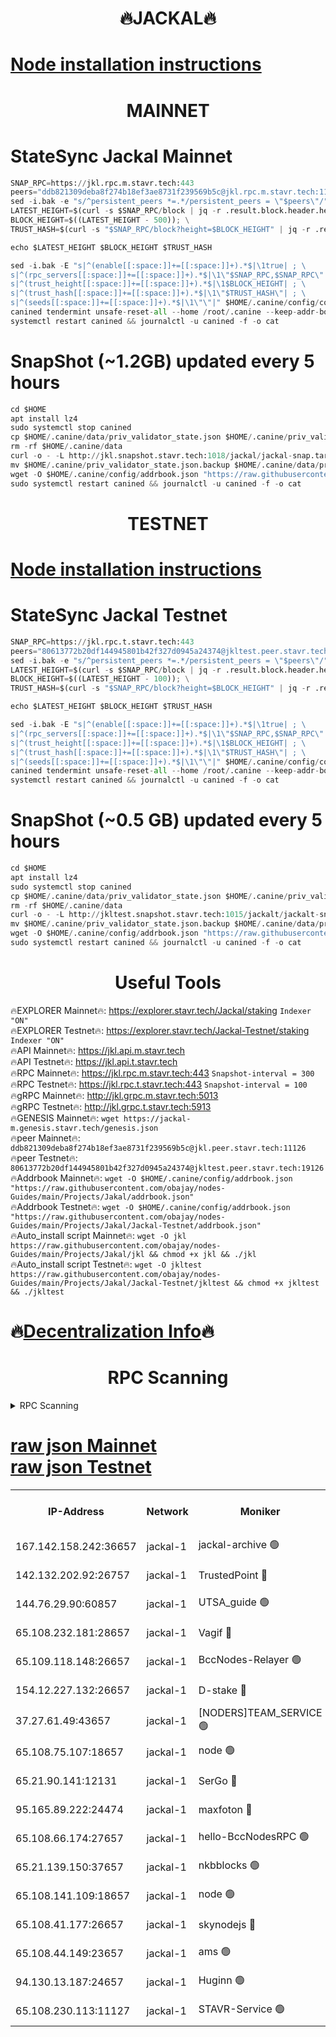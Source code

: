 <h1 align="center"> 🔥JACKAL🔥</h1>

[Node installation instructions](https://github.com/obajay/nodes-Guides/tree/main/Projects/Jakal)
=

<h1 align="center"> MAINNET</h1>

# StateSync Jackal Mainnet
```python
SNAP_RPC=https://jkl.rpc.m.stavr.tech:443
peers="ddb821309deba8f274b18ef3ae8731f239569b5c@jkl.rpc.m.stavr.tech:11126"
sed -i.bak -e "s/^persistent_peers *=.*/persistent_peers = \"$peers\"/" $HOME/.canine/config/config.toml
LATEST_HEIGHT=$(curl -s $SNAP_RPC/block | jq -r .result.block.header.height); \
BLOCK_HEIGHT=$((LATEST_HEIGHT - 500)); \
TRUST_HASH=$(curl -s "$SNAP_RPC/block?height=$BLOCK_HEIGHT" | jq -r .result.block_id.hash)

echo $LATEST_HEIGHT $BLOCK_HEIGHT $TRUST_HASH

sed -i.bak -E "s|^(enable[[:space:]]+=[[:space:]]+).*$|\1true| ; \
s|^(rpc_servers[[:space:]]+=[[:space:]]+).*$|\1\"$SNAP_RPC,$SNAP_RPC\"| ; \
s|^(trust_height[[:space:]]+=[[:space:]]+).*$|\1$BLOCK_HEIGHT| ; \
s|^(trust_hash[[:space:]]+=[[:space:]]+).*$|\1\"$TRUST_HASH\"| ; \
s|^(seeds[[:space:]]+=[[:space:]]+).*$|\1\"\"|" $HOME/.canine/config/config.toml
canined tendermint unsafe-reset-all --home /root/.canine --keep-addr-book
systemctl restart canined && journalctl -u canined -f -o cat
```
# SnapShot (~1.2GB) updated every 5 hours
```python
cd $HOME
apt install lz4
sudo systemctl stop canined
cp $HOME/.canine/data/priv_validator_state.json $HOME/.canine/priv_validator_state.json.backup
rm -rf $HOME/.canine/data
curl -o - -L http://jkl.snapshot.stavr.tech:1018/jackal/jackal-snap.tar.lz4 | lz4 -c -d - | tar -x -C $HOME/.canine --strip-components 2
mv $HOME/.canine/priv_validator_state.json.backup $HOME/.canine/data/priv_validator_state.json
wget -O $HOME/.canine/config/addrbook.json "https://raw.githubusercontent.com/obajay/nodes-Guides/main/Projects/Jakal/addrbook.json"
sudo systemctl restart canined && journalctl -u canined -f -o cat
```

<h1 align="center"> TESTNET</h1>

[Node installation instructions](https://github.com/obajay/nodes-Guides/tree/main/Projects/Jakal/Jackal-Testnet)
=

# StateSync Jackal Testnet
```python
SNAP_RPC=https://jkl.rpc.t.stavr.tech:443
peers="80613772b20df144945801b42f327d0945a24374@jkltest.peer.stavr.tech:19126"
sed -i.bak -e "s/^persistent_peers *=.*/persistent_peers = \"$peers\"/" $HOME/.canine/config/config.toml
LATEST_HEIGHT=$(curl -s $SNAP_RPC/block | jq -r .result.block.header.height); \
BLOCK_HEIGHT=$((LATEST_HEIGHT - 100)); \
TRUST_HASH=$(curl -s "$SNAP_RPC/block?height=$BLOCK_HEIGHT" | jq -r .result.block_id.hash)

echo $LATEST_HEIGHT $BLOCK_HEIGHT $TRUST_HASH

sed -i.bak -E "s|^(enable[[:space:]]+=[[:space:]]+).*$|\1true| ; \
s|^(rpc_servers[[:space:]]+=[[:space:]]+).*$|\1\"$SNAP_RPC,$SNAP_RPC\"| ; \
s|^(trust_height[[:space:]]+=[[:space:]]+).*$|\1$BLOCK_HEIGHT| ; \
s|^(trust_hash[[:space:]]+=[[:space:]]+).*$|\1\"$TRUST_HASH\"| ; \
s|^(seeds[[:space:]]+=[[:space:]]+).*$|\1\"\"|" $HOME/.canine/config/config.toml
canined tendermint unsafe-reset-all --home /root/.canine --keep-addr-book
systemctl restart canined && journalctl -u canined -f -o cat
```
# SnapShot (~0.5 GB) updated every 5 hours
```python
cd $HOME
apt install lz4
sudo systemctl stop canined
cp $HOME/.canine/data/priv_validator_state.json $HOME/.canine/priv_validator_state.json.backup
rm -rf $HOME/.canine/data
curl -o - -L http://jkltest.snapshot.stavr.tech:1015/jackalt/jackalt-snap.tar.lz4 | lz4 -c -d - | tar -x -C $HOME/.canine --strip-components 2
mv $HOME/.canine/priv_validator_state.json.backup $HOME/.canine/data/priv_validator_state.json
wget -O $HOME/.canine/config/addrbook.json "https://raw.githubusercontent.com/obajay/nodes-Guides/main/Projects/Jakal/Jackal-Testnet/addrbook.json"
sudo systemctl restart canined && journalctl -u canined -f -o cat
```

 <h1 align="center"> Useful Tools</h1>

🔥EXPLORER Mainnet🔥:      https://explorer.stavr.tech/Jackal/staking		        `Indexer "ON"` \
🔥EXPLORER Testnet🔥:      https://explorer.stavr.tech/Jackal-Testnet/staking     `Indexer "ON"` \
🔥API Mainnet🔥: 			 		 https://jkl.api.m.stavr.tech \
🔥API Testnet🔥: 			 		 https://jkl.api.t.stavr.tech \
🔥RPC Mainnet🔥:           https://jkl.rpc.m.stavr.tech:443              `Snapshot-interval = 300` \
🔥RPC Testnet🔥:           https://jkl.rpc.t.stavr.tech:443              `Snapshot-interval = 100` \
🔥gRPC Mainnet🔥:          http://jkl.grpc.m.stavr.tech:5013 \
🔥gRPC Testnet🔥:          http://jkl.grpc.t.stavr.tech:5913 \
🔥GENESIS Mainnet🔥:    `wget https://jackal-m.genesis.stavr.tech/genesis.json` \
🔥peer Mainnet🔥:					 `ddb821309deba8f274b18ef3ae8731f239569b5c@jkl.peer.stavr.tech:11126` \
🔥peer Testnet🔥:					 `80613772b20df144945801b42f327d0945a24374@jkltest.peer.stavr.tech:19126` \
🔥Addrbook Mainnet🔥:    ```wget -O $HOME/.canine/config/addrbook.json "https://raw.githubusercontent.com/obajay/nodes-Guides/main/Projects/Jakal/addrbook.json"``` \
🔥Addrbook Testnet🔥:    ```wget -O $HOME/.canine/config/addrbook.json "https://raw.githubusercontent.com/obajay/nodes-Guides/main/Projects/Jakal/Jackal-Testnet/addrbook.json"``` \
🔥Auto_install script Mainnet🔥: ```wget -O jkl https://raw.githubusercontent.com/obajay/nodes-Guides/main/Projects/Jakal/jkl && chmod +x jkl && ./jkl``` \
🔥Auto_install script Testnet🔥: ```wget -O jkltest https://raw.githubusercontent.com/obajay/nodes-Guides/main/Projects/Jakal/Jackal-Testnet/jkltest && chmod +x jkltest && ./jkltest```

🔥[Decentralization Info](https://github.com/obajay/StateSync-snapshots/tree/main/Projects/Jackal/Decentralization)🔥
=

<h1 align="center"> RPC Scanning</h1>

<details>
<summary>RPC Scanning</summary>

<h2 align="center"> We scan nodes in real time every 4 hours. And we provide the final result of RPC endpoints.
We cannot influence the operation of these nodes in any way. </h2>


```python
If Voting Power is higher than 0 --> then the Node is a validator of the network and may be subject to attack and be a potential threat to the chain.
```
```python
We marked such validators with a red symbol
```

</details>

[raw json Mainnet](https://rpc-check.jaclalm.stavr.tech/jaclalm/rpc-jaclalm-result.json) \
[raw json Testnet](https://github.com/obajay/StateSync-snapshots/tree/main/Projects/Jackal/Rpc-Check-Testnet)
=

<table><tr><th>IP-Address</th><th>Network</th><th>Moniker</th><th>Latest Block Height</th><th>Earliest Block Height</th><th>Catching Up</th><th>Tx Index</th><th>Voting Power</th><th>Scan Time</th></tr><tr><td>167.142.158.242:36657</td><td>jackal-1</td><td>jackal-archive 🟢</td><td>6719155</td><td>2770293</td><td>False</td><td>on</td><td>0</td><td>2024-03-03T09:00:30.515693141UTC</td></tr><tr><td>142.132.202.92:26757</td><td>jackal-1</td><td>TrustedPoint 🔴</td><td>6719147</td><td>6129401</td><td>False</td><td>on</td><td>291195</td><td>2024-03-03T08:59:43.386399353UTC</td></tr><tr><td>144.76.29.90:60857</td><td>jackal-1</td><td>UTSA_guide 🟢</td><td>6719152</td><td>6280001</td><td>False</td><td>on</td><td>0</td><td>2024-03-03T09:00:14.918095589UTC</td></tr><tr><td>65.108.232.181:28657</td><td>jackal-1</td><td>Vagif 🔴</td><td>6719153</td><td>6462201</td><td>False</td><td>off</td><td>60003</td><td>2024-03-03T09:00:19.672615201UTC</td></tr><tr><td>65.109.118.148:26657</td><td>jackal-1</td><td>BccNodes-Relayer 🟢</td><td>6687138</td><td>6489001</td><td>False</td><td>on</td><td>0</td><td>2024-03-03T09:00:12.648098075UTC</td></tr><tr><td>154.12.227.132:26657</td><td>jackal-1</td><td>D-stake 🔴</td><td>6719144</td><td>6591001</td><td>False</td><td>off</td><td>130261</td><td>2024-03-03T08:59:29.850691490UTC</td></tr><tr><td>37.27.61.49:43657</td><td>jackal-1</td><td>[NODERS]TEAM_SERVICE 🟢</td><td>6719144</td><td>6591201</td><td>False</td><td>on</td><td>0</td><td>2024-03-03T08:59:27.110375409UTC</td></tr><tr><td>65.108.75.107:18657</td><td>jackal-1</td><td>node 🟢</td><td>6719150</td><td>6616732</td><td>False</td><td>on</td><td>0</td><td>2024-03-03T09:00:02.138357915UTC</td></tr><tr><td>65.21.90.141:12131</td><td>jackal-1</td><td>SerGo 🔴</td><td>6719146</td><td>6619146</td><td>False</td><td>off</td><td>51100</td><td>2024-03-03T08:59:39.000544200UTC</td></tr><tr><td>95.165.89.222:24474</td><td>jackal-1</td><td>maxfoton 🔴</td><td>6719153</td><td>6619152</td><td>False</td><td>off</td><td>117971</td><td>2024-03-03T09:00:20.130140587UTC</td></tr><tr><td>65.108.66.174:27657</td><td>jackal-1</td><td>hello-BccNodesRPC 🟢</td><td>6719152</td><td>6628401</td><td>False</td><td>on</td><td>0</td><td>2024-03-03T09:00:15.246880904UTC</td></tr><tr><td>65.21.139.150:37657</td><td>jackal-1</td><td>nkbblocks 🟢</td><td>6719146</td><td>6639001</td><td>False</td><td>on</td><td>0</td><td>2024-03-03T08:59:38.698036455UTC</td></tr><tr><td>65.108.141.109:18657</td><td>jackal-1</td><td>node 🟢</td><td>6719145</td><td>6643057</td><td>False</td><td>on</td><td>0</td><td>2024-03-03T08:59:32.302815120UTC</td></tr><tr><td>65.108.41.177:26657</td><td>jackal-1</td><td>skynodejs 🔴</td><td>6719155</td><td>6668001</td><td>False</td><td>on</td><td>84012</td><td>2024-03-03T09:00:30.847875417UTC</td></tr><tr><td>65.108.44.149:23657</td><td>jackal-1</td><td>ams 🟢</td><td>6719153</td><td>6672643</td><td>False</td><td>on</td><td>0</td><td>2024-03-03T09:00:20.502946176UTC</td></tr><tr><td>94.130.13.187:24657</td><td>jackal-1</td><td>Huginn 🟢</td><td>6719155</td><td>6707772</td><td>False</td><td>on</td><td>0</td><td>2024-03-03T09:00:33.122641504UTC</td></tr><tr><td>65.108.230.113:11127</td><td>jackal-1</td><td>STAVR-Service 🟢</td><td>6719154</td><td>6718701</td><td>False</td><td>on</td><td>0</td><td>2024-03-03T09:00:22.836491263UTC</td></tr></table>
